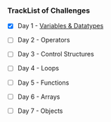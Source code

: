 ### TrackList of Challenges

- [x] Day 1 - [Variables & Datatypes](https://github.com/kpathe/chaicode-30-days/tree/main/1%20-%20Variables%20and%20Datatypes)
- [ ] Day 2 - Operators
- [ ] Day 3 - Control Structures
- [ ] Day 4 - Loops
- [ ] Day 5 - Functions
- [ ] Day 6 - Arrays
- [ ] Day 7 - Objects
      
